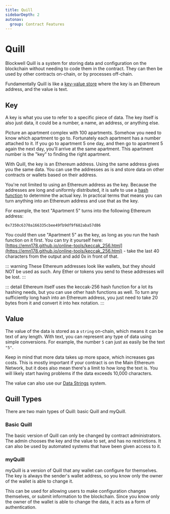 ```yaml
---
title: Quill
sidebarDepth: 2
autonav:
  group: Contract Features
---
```


# Quill

Blockwell Quill is a system for storing data and configuration on the blockchain without
needing to code them in the contract. They can then be used by other contracts
on-chain, or by processes off-chain.

Fundamentally Quill is like a [key-value store](https://en.wikipedia.org/wiki/Key-value_database)
where the key is an Ethereum address, and the value is text.

## Key

A key is what you use to refer to a specific piece of data. The key itself is also just
data, it could be a number, a name, an address, or anything else.

Picture an apartment complex with 100 apartments. Somehow you need to know which apartment
to go to. Fortunately each apartment has a number attached to it. If you go to apartment
5 one day, and then go to apartment 5 again the next day, you'll arrive at the same
apartment. This apartment number is the "key" to finding the right apartment.

With Quill, the key is an Ethereum address. Using the same address gives you the same
data. You can use the addresses as is and store data on other contracts or wallets
based on their address.

You're not limited to using an Ethereum address as the key. Because the addresses are
long and uniformly distributed, it is safe to use a [hash function](https://en.wikipedia.org/wiki/Hash_function)
to determine the actual key. In practical terms that means you can turn anything into
an Ethereum address and use that as the key.

For example, the text "Apartment 5" turns into the following Ethereum address:

```
0x7350c6370a166335cbee49fb9df9f682aba57d86
```

You could then use "Apartment 5" as the key, as long as you run the hash function on
it first. You can try it yourself here: 
[https://emn178.github.io/online-tools/keccak_256.html](https://emn178.github.io/online-tools/keccak_256.html) - 
take the last 40 characters from the output and add 0x in front of that.

::: warning
These Ethereum addresses look like wallets, but they should NOT be used as such.
Any Ether or tokens you send to these addresses will be lost. 
:::

::: detail
Ethereum itself uses the keccak-256 hash function for a lot its hashing needs, but
you can use other hash functions as well. To turn any sufficiently long hash into
an Ethereum address, you just need to take 20 bytes from it and convert it into
hex notation.
:::

## Value

The value of the data is stored as a `string` on-chain, which means it can be text
of any length. With text, you can represent any type of data using simple conversions.
For example, the number `5` can just as easily be the text `"5"`.

Keep in mind that more data takes up more space, which increases gas costs. This is
mostly important if your contract is on the Main Ethereum Network, but it does also
mean there's a limit to how long the text is. You will likely start having problems
if the data exceeds 10,000 characters.

The value can also use our [Data Strings](./data-strings.md) system.

## Quill Types

There are two main types of Quill: basic Quill and myQuill.

### Basic Quill

The basic version of Quill can only be changed by contract administrators. The
admin chooses the key and the value to set, and has no restrictions. It can also
be used by automated systems that have been given access to it. 

### myQuill

myQuill is a version of Quill that any wallet can configure for themselves. The 
key is always the sender's wallet address, so you know only the owner of the
wallet is able to change it.

This can be used for allowing users to make configuration changes themselves,
or submit information to the blockchain. Since you know only the owner of the
wallet is able to change the data, it acts as a form of authentication.
